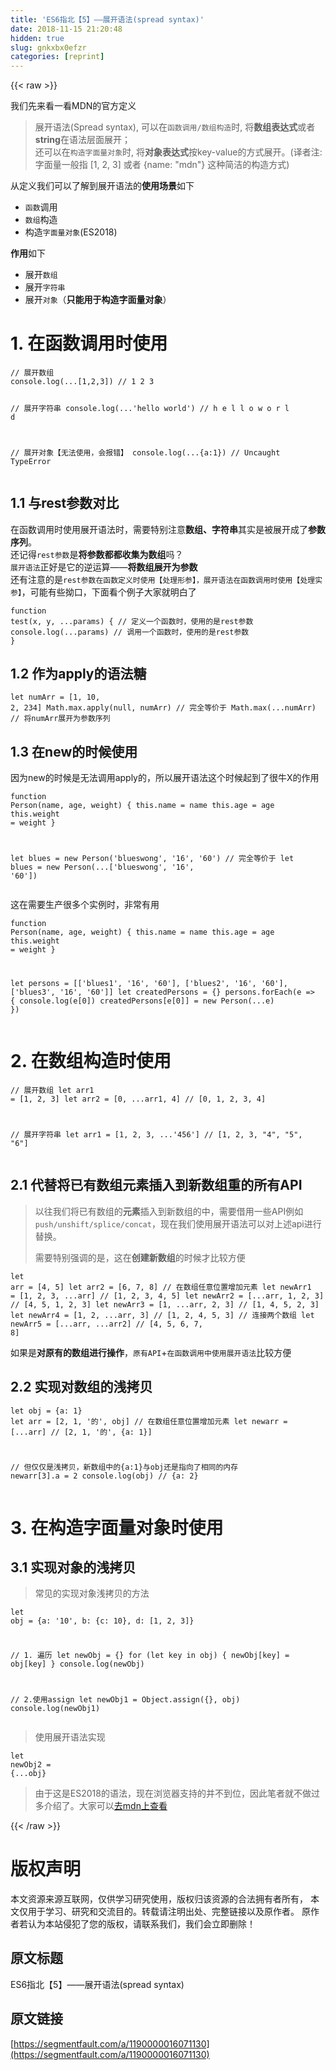 ```yaml
---
title: 'ES6指北【5】——展开语法(spread syntax)' 
date: 2018-11-15 21:20:48
hidden: true
slug: gnkxbx0efzr
categories: [reprint]
---
```


{{< raw >}}
<p>&#x6211;&#x4EEC;&#x5148;&#x6765;&#x770B;&#x4E00;&#x770B;MDN&#x7684;&#x5B98;&#x65B9;&#x5B9A;&#x4E49;</p><blockquote>&#x5C55;&#x5F00;&#x8BED;&#x6CD5;(Spread syntax), &#x53EF;&#x4EE5;&#x5728;<code>&#x51FD;&#x6570;&#x8C03;&#x7528;/&#x6570;&#x7EC4;&#x6784;&#x9020;</code>&#x65F6;, &#x5C06;<strong>&#x6570;&#x7EC4;&#x8868;&#x8FBE;&#x5F0F;</strong>&#x6216;&#x8005;<strong>string</strong>&#x5728;&#x8BED;&#x6CD5;&#x5C42;&#x9762;&#x5C55;&#x5F00;&#xFF1B;<br>&#x8FD8;&#x53EF;&#x4EE5;&#x5728;<code>&#x6784;&#x9020;&#x5B57;&#x9762;&#x91CF;&#x5BF9;&#x8C61;</code>&#x65F6;, &#x5C06;<strong>&#x5BF9;&#x8C61;&#x8868;&#x8FBE;&#x5F0F;</strong>&#x6309;key-value&#x7684;&#x65B9;&#x5F0F;&#x5C55;&#x5F00;&#x3002;(&#x8BD1;&#x8005;&#x6CE8;: &#x5B57;&#x9762;&#x91CF;&#x4E00;&#x822C;&#x6307; [1, 2, 3] &#x6216;&#x8005; {name: &quot;mdn&quot;} &#x8FD9;&#x79CD;&#x7B80;&#x6D01;&#x7684;&#x6784;&#x9020;&#x65B9;&#x5F0F;)</blockquote><p>&#x4ECE;&#x5B9A;&#x4E49;&#x6211;&#x4EEC;&#x53EF;&#x4EE5;&#x4E86;&#x89E3;&#x5230;&#x5C55;&#x5F00;&#x8BED;&#x6CD5;&#x7684;<strong>&#x4F7F;&#x7528;&#x573A;&#x666F;</strong>&#x5982;&#x4E0B;</p><ul><li><code>&#x51FD;&#x6570;</code>&#x8C03;&#x7528;</li><li><code>&#x6570;&#x7EC4;</code>&#x6784;&#x9020;</li><li>&#x6784;&#x9020;<code>&#x5B57;&#x9762;&#x91CF;&#x5BF9;&#x8C61;</code>(ES2018)</li></ul><p><strong>&#x4F5C;&#x7528;</strong>&#x5982;&#x4E0B;</p><ul><li>&#x5C55;&#x5F00;<code>&#x6570;&#x7EC4;</code></li><li>&#x5C55;&#x5F00;<code>&#x5B57;&#x7B26;&#x4E32;</code></li><li>&#x5C55;&#x5F00;<code>&#x5BF9;&#x8C61;</code>&#xFF08;<strong>&#x53EA;&#x80FD;&#x7528;&#x4E8E;&#x6784;&#x9020;&#x5B57;&#x9762;&#x91CF;&#x5BF9;&#x8C61;</strong>&#xFF09;</li></ul><h1>1. &#x5728;&#x51FD;&#x6570;&#x8C03;&#x7528;&#x65F6;&#x4F7F;&#x7528;</h1><pre><code class="javascript">// &#x5C55;&#x5F00;&#x6570;&#x7EC4;
console.log(...[1,2,3]) // 1 2 3

// &#x5C55;&#x5F00;&#x5B57;&#x7B26;&#x4E32;
console.log(...&apos;hello world&apos;) // h e l l o   w o r l d

// &#x5C55;&#x5F00;&#x5BF9;&#x8C61;&#x3010;&#x65E0;&#x6CD5;&#x4F7F;&#x7528;&#xFF0C;&#x4F1A;&#x62A5;&#x9519;&#x3011;
console.log(...{a:1}) // Uncaught TypeError</code></pre><h2>1.1 &#x4E0E;rest&#x53C2;&#x6570;&#x5BF9;&#x6BD4;</h2><p>&#x5728;&#x51FD;&#x6570;&#x8C03;&#x7528;&#x65F6;&#x4F7F;&#x7528;&#x5C55;&#x5F00;&#x8BED;&#x6CD5;&#x65F6;&#xFF0C;&#x9700;&#x8981;&#x7279;&#x522B;&#x6CE8;&#x610F;<strong>&#x6570;&#x7EC4;&#x3001;&#x5B57;&#x7B26;&#x4E32;</strong>&#x5176;&#x5B9E;&#x662F;&#x88AB;&#x5C55;&#x5F00;&#x6210;&#x4E86;<strong>&#x53C2;&#x6570;&#x5E8F;&#x5217;</strong>&#x3002;<br>&#x8FD8;&#x8BB0;&#x5F97;<code>rest&#x53C2;&#x6570;</code>&#x662F;<strong>&#x5C06;&#x53C2;&#x6570;&#x90FD;&#x90FD;&#x6536;&#x96C6;&#x4E3A;&#x6570;&#x7EC4;</strong>&#x5417;&#xFF1F;<br><code>&#x5C55;&#x5F00;&#x8BED;&#x6CD5;</code>&#x6B63;&#x597D;&#x662F;&#x5B83;&#x7684;&#x9006;&#x8FD0;&#x7B97;&#x2014;&#x2014;<strong>&#x5C06;&#x6570;&#x7EC4;&#x5C55;&#x5F00;&#x4E3A;&#x53C2;&#x6570;</strong><br>&#x8FD8;&#x6709;&#x6CE8;&#x610F;&#x7684;&#x662F;<code>rest&#x53C2;&#x6570;&#x5728;&#x51FD;&#x6570;&#x5B9A;&#x4E49;&#x65F6;&#x4F7F;&#x7528;&#x3010;&#x5904;&#x7406;&#x5F62;&#x53C2;&#x3011;&#xFF0C;&#x5C55;&#x5F00;&#x8BED;&#x6CD5;&#x5728;&#x51FD;&#x6570;&#x8C03;&#x7528;&#x65F6;&#x4F7F;&#x7528;&#x3010;&#x5904;&#x7406;&#x5B9E;&#x53C2;&#x3011;</code>&#xFF0C;&#x53EF;&#x80FD;&#x6709;&#x4E9B;&#x62D7;&#x53E3;&#xFF0C;&#x4E0B;&#x9762;&#x770B;&#x4E2A;&#x4F8B;&#x5B50;&#x5927;&#x5BB6;&#x5C31;&#x660E;&#x767D;&#x4E86;</p><pre><code class="javascript">function test(x, y, ...params) {
  // &#x5B9A;&#x4E49;&#x4E00;&#x4E2A;&#x51FD;&#x6570;&#x65F6;&#xFF0C;&#x4F7F;&#x7528;&#x7684;&#x662F;rest&#x53C2;&#x6570;
  console.log(...params) // &#x8C03;&#x7528;&#x4E00;&#x4E2A;&#x51FD;&#x6570;&#x65F6;&#xFF0C;&#x4F7F;&#x7528;&#x7684;&#x662F;rest&#x53C2;&#x6570;
}</code></pre><h2>1.2 &#x4F5C;&#x4E3A;apply&#x7684;&#x8BED;&#x6CD5;&#x7CD6;</h2><pre><code class="javascript">let numArr = [1, 10, 2, 234]
Math.max.apply(null, numArr)
// &#x5B8C;&#x5168;&#x7B49;&#x4EF7;&#x4E8E;
Math.max(...numArr) // &#x5C06;numArr&#x5C55;&#x5F00;&#x4E3A;&#x53C2;&#x6570;&#x5E8F;&#x5217;</code></pre><h2>1.3 &#x5728;new&#x7684;&#x65F6;&#x5019;&#x4F7F;&#x7528;</h2><p>&#x56E0;&#x4E3A;new&#x7684;&#x65F6;&#x5019;&#x662F;&#x65E0;&#x6CD5;&#x8C03;&#x7528;apply&#x7684;&#xFF0C;&#x6240;&#x4EE5;&#x5C55;&#x5F00;&#x8BED;&#x6CD5;&#x8FD9;&#x4E2A;&#x65F6;&#x5019;&#x8D77;&#x5230;&#x4E86;&#x5F88;&#x725B;X&#x7684;&#x4F5C;&#x7528;</p><pre><code class="javascript">function Person(name, age, weight) {
  this.name = name
  this.age = age
  this.weight = weight
}

let blues = new Person(&apos;blueswong&apos;, &apos;16&apos;, &apos;60&apos;)
// &#x5B8C;&#x5168;&#x7B49;&#x4EF7;&#x4E8E;
let blues = new Person(...[&apos;blueswong&apos;, &apos;16&apos;, &apos;60&apos;])</code></pre><p>&#x8FD9;&#x5728;&#x9700;&#x8981;&#x751F;&#x4EA7;&#x5F88;&#x591A;&#x4E2A;&#x5B9E;&#x4F8B;&#x65F6;&#xFF0C;&#x975E;&#x5E38;&#x6709;&#x7528;</p><pre><code class="javascript">function Person(name, age, weight) {
  this.name = name
  this.age = age
  this.weight = weight
}

let persons = [[&apos;blues1&apos;, &apos;16&apos;, &apos;60&apos;], [&apos;blues2&apos;, &apos;16&apos;, &apos;60&apos;], [&apos;blues3&apos;, &apos;16&apos;, &apos;60&apos;]]
let createdPersons = {}
persons.forEach(e =&gt; {
  console.log(e[0])
  createdPersons[e[0]] = new Person(...e)
})</code></pre><h1>2. &#x5728;&#x6570;&#x7EC4;&#x6784;&#x9020;&#x65F6;&#x4F7F;&#x7528;</h1><pre><code class="javascript">// &#x5C55;&#x5F00;&#x6570;&#x7EC4;
let arr1 = [1, 2, 3]
let arr2 = [0, ...arr1, 4] // [0, 1, 2, 3, 4]

// &#x5C55;&#x5F00;&#x5B57;&#x7B26;&#x4E32;
let arr1 = [1, 2, 3, ...&apos;456&apos;] // [1, 2, 3, &quot;4&quot;, &quot;5&quot;, &quot;6&quot;]</code></pre><h2>2.1 &#x4EE3;&#x66FF;&#x5C06;&#x5DF2;&#x6709;&#x6570;&#x7EC4;&#x5143;&#x7D20;&#x63D2;&#x5165;&#x5230;&#x65B0;&#x6570;&#x7EC4;&#x91CD;&#x7684;&#x6240;&#x6709;API</h2><blockquote>&#x4EE5;&#x5F80;&#x6211;&#x4EEC;&#x5C06;&#x5DF2;&#x6709;&#x6570;&#x7EC4;&#x7684;<strong>&#x5143;&#x7D20;</strong>&#x63D2;&#x5165;&#x5230;&#x65B0;&#x6570;&#x7EC4;&#x7684;&#x4E2D;&#xFF0C;&#x9700;&#x8981;&#x501F;&#x7528;&#x4E00;&#x4E9B;API&#x4F8B;&#x5982;<code>push/unshift/splice/concat</code>&#xFF0C;&#x73B0;&#x5728;&#x6211;&#x4EEC;&#x4F7F;&#x7528;&#x5C55;&#x5F00;&#x8BED;&#x6CD5;&#x53EF;&#x4EE5;&#x5BF9;&#x4E0A;&#x8FF0;api&#x8FDB;&#x884C;&#x66FF;&#x6362;&#x3002;<p>&#x9700;&#x8981;&#x7279;&#x522B;&#x5F3A;&#x8C03;&#x7684;&#x662F;&#xFF0C;&#x8FD9;&#x5728;<strong>&#x521B;&#x5EFA;&#x65B0;&#x6570;&#x7EC4;</strong>&#x7684;&#x65F6;&#x5019;&#x624D;&#x6BD4;&#x8F83;&#x65B9;&#x4FBF;</p></blockquote><pre><code class="javascript">let arr = [4, 5]
let arr2 = [6, 7, 8]
// &#x5728;&#x6570;&#x7EC4;&#x4EFB;&#x610F;&#x4F4D;&#x7F6E;&#x589E;&#x52A0;&#x5143;&#x7D20;
let newArr1 = [1, 2, 3, ...arr] // [1, 2, 3, 4, 5]
let newArr2 = [...arr, 1, 2, 3] // [4, 5, 1, 2, 3]
let newArr3 = [1, ...arr, 2, 3] // [1, 4, 5, 2, 3]
let newArr4 = [1, 2, ...arr, 3] // [1, 2, 4, 5, 3]
// &#x8FDE;&#x63A5;&#x4E24;&#x4E2A;&#x6570;&#x7EC4;
let newArr5 = [...arr, ...arr2] // [4, 5, 6, 7, 8]</code></pre><p>&#x5982;&#x679C;&#x662F;<strong>&#x5BF9;&#x539F;&#x6709;&#x7684;&#x6570;&#x7EC4;&#x8FDB;&#x884C;&#x64CD;&#x4F5C;</strong>&#xFF0C;<code>&#x539F;&#x6709;API</code>+<code>&#x5728;&#x51FD;&#x6570;&#x8C03;&#x7528;&#x4E2D;&#x4F7F;&#x7528;&#x5C55;&#x5F00;&#x8BED;&#x6CD5;</code>&#x6BD4;&#x8F83;&#x65B9;&#x4FBF;</p><h2>2.2 &#x5B9E;&#x73B0;&#x5BF9;&#x6570;&#x7EC4;&#x7684;&#x6D45;&#x62F7;&#x8D1D;</h2><pre><code class="javascript">let obj = {a: 1}
let arr = [2, 1, &apos;&#x7684;&apos;, obj]
// &#x5728;&#x6570;&#x7EC4;&#x4EFB;&#x610F;&#x4F4D;&#x7F6E;&#x589E;&#x52A0;&#x5143;&#x7D20;
let newarr = [...arr] // [2, 1, &apos;&#x7684;&apos;, {a: 1}]

// &#x4F46;&#x4EC5;&#x4EC5;&#x662F;&#x6D45;&#x62F7;&#x8D1D;&#xFF0C;&#x65B0;&#x6570;&#x7EC4;&#x4E2D;&#x7684;{a:1}&#x4E0E;obj&#x8FD8;&#x662F;&#x6307;&#x5411;&#x4E86;&#x76F8;&#x540C;&#x7684;&#x5185;&#x5B58;
newarr[3].a = 2
console.log(obj) // {a: 2}</code></pre><h1>3. &#x5728;&#x6784;&#x9020;&#x5B57;&#x9762;&#x91CF;&#x5BF9;&#x8C61;&#x65F6;&#x4F7F;&#x7528;</h1><h2>3.1 &#x5B9E;&#x73B0;&#x5BF9;&#x8C61;&#x7684;&#x6D45;&#x62F7;&#x8D1D;</h2><blockquote>&#x5E38;&#x89C1;&#x7684;&#x5B9E;&#x73B0;&#x5BF9;&#x8C61;&#x6D45;&#x62F7;&#x8D1D;&#x7684;&#x65B9;&#x6CD5;</blockquote><pre><code class="javascript">let obj = {a: &apos;10&apos;, b: {c: 10}, d: [1, 2, 3]}

// 1. &#x904D;&#x5386;
let newObj = {}
for (let key in obj) {
  newObj[key] = obj[key]
}
console.log(newObj)

// 2.&#x4F7F;&#x7528;assign
let newObj1 = Object.assign({}, obj)
console.log(newObj1)</code></pre><blockquote>&#x4F7F;&#x7528;&#x5C55;&#x5F00;&#x8BED;&#x6CD5;&#x5B9E;&#x73B0;</blockquote><pre><code class="javascript">let newObj2 = {...obj}</code></pre><blockquote>&#x7531;&#x4E8E;&#x8FD9;&#x662F;ES2018&#x7684;&#x8BED;&#x6CD5;&#xFF0C;&#x73B0;&#x5728;&#x6D4F;&#x89C8;&#x5668;&#x652F;&#x6301;&#x7684;&#x5E76;&#x4E0D;&#x5230;&#x4F4D;&#xFF0C;&#x56E0;&#x6B64;&#x7B14;&#x8005;&#x5C31;&#x4E0D;&#x505A;&#x8FC7;&#x591A;&#x4ECB;&#x7ECD;&#x4E86;&#x3002;&#x5927;&#x5BB6;&#x53EF;&#x4EE5;<a href="https://developer.mozilla.org/zh-CN/docs/Web/JavaScript/Reference/Operators/Spread_syntax#%E6%9E%84%E9%80%A0%E5%AD%97%E9%9D%A2%E9%87%8F%E5%AF%B9%E8%B1%A1%E6%97%B6%E4%BD%BF%E7%94%A8%E5%B1%95%E5%BC%80%E8%AF%AD%E6%B3%95" rel="nofollow noreferrer">&#x53BB;mdn&#x4E0A;&#x67E5;&#x770B;</a></blockquote>
{{< /raw >}}

# 版权声明
本文资源来源互联网，仅供学习研究使用，版权归该资源的合法拥有者所有，
本文仅用于学习、研究和交流目的。转载请注明出处、完整链接以及原作者。
原作者若认为本站侵犯了您的版权，请联系我们，我们会立即删除！

## 原文标题
ES6指北【5】——展开语法(spread syntax)

## 原文链接
[https://segmentfault.com/a/1190000016071130](https://segmentfault.com/a/1190000016071130)


